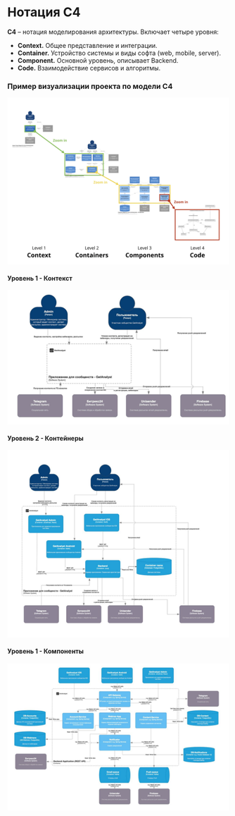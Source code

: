 # Нотация C4

**C4** – нотация моделирования архитектуры. Включает четыре уровня:

- **Context.** Общее представление и интеграции.
- **Container.** Устройство системы и виды софта (web, mobile, server).
- **Component.** Основной уровень, описывает Backend.
- **Code.** Взаимодействие сервисов и алгоритмы.

### Пример визуализации проекта по модели C4
![Пример визуализации проекта по модели C4](images/StandartsNotations2-1.png)
#### Уровень 1 - Контекст
![Контекст](images/StandartsNotations2-2.jpg)
#### Уровень 2 - Контейнеры
![Контейнеры](images/StandartsNotations2-3.jpg)
#### Уровень 1 - Компоненты
![Компоненты](images/StandartsNotations2-4.jpg)